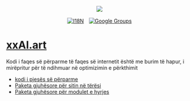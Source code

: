 <p align="center"><a href="https://wac.tax"><img src="https://cdn.jsdelivr.net/gh/wactax/img/logo.svg"/></a></p><p align="center"><a href="https://github.com/wactax/wac.tax/blob/main/doc/README.md#readme"><img alt="I18N" src="https://cdn.jsdelivr.net/gh/wactax/img/t.svg"/></a>　<a href="https://groups.google.com/u/2/g/wactax"><img alt="Google Groups" src="https://cdn.jsdelivr.net/gh/wactax/img/g-groups.svg"/></a></p>

# [xxAI.art](https://xxAI.art)

Kodi i faqes së përparme të faqes së internetit është me burim të hapur, i mirëpritur për të ndihmuar në optimizimin e përkthimit

* [kodi i pjesës së përparme](https://github.com/xxai-art/web)
* [Paketa gjuhësore për sitin në tërësi](https://github.com/xxai-art/web/tree/main/i18n)
* [Paketa gjuhësore për modulet e hyrjes](https://github.com/wacpkg/user/tree/main/ui.i18n)
